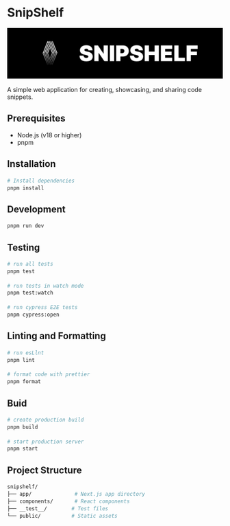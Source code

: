 # SnipShelf

![banner](./public/images/banner.png)

A simple web application for creating, showcasing, and sharing code snippets.

## Prerequisites

- Node.js (v18 or higher)
- pnpm

## Installation

```bash
# Install dependencies
pnpm install
```

## Development

```bash
pnpm run dev
```

## Testing

```bash
# run all tests
pnpm test

# run tests in watch mode
pnpm test:watch

# run cypress E2E tests
pnpm cypress:open
```

## Linting and Formatting

```bash
# run esLlnt
pnpm lint

# format code with prettier
pnpm format
```

## Buid

```bash
# create production build
pnpm build

# start production server
pnpm start
```

## Project Structure

```bash
snipshelf/
├── app/              # Next.js app directory
├── components/       # React components
├── __test__/        # Test files
└── public/          # Static assets
```
